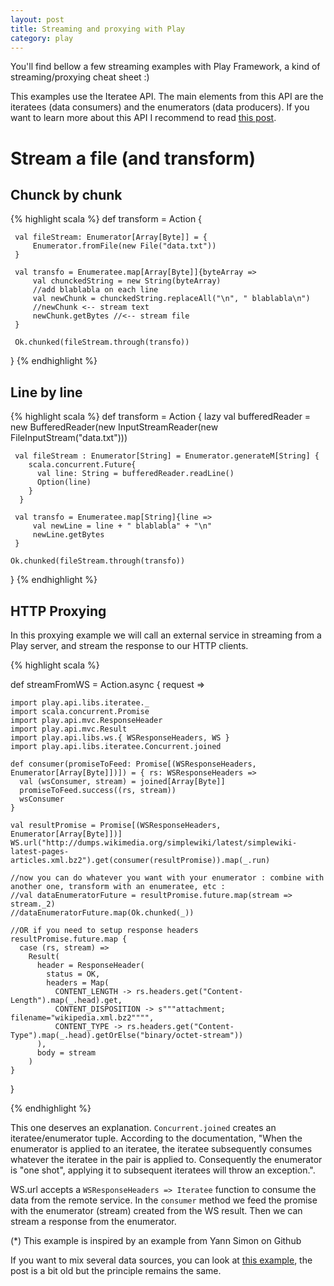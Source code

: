 ```yaml
---
layout: post
title: Streaming and proxying with Play
category: play
---
```


You'll find bellow a few streaming examples with Play Framework, a kind of streaming/proxying cheat sheet :)

This examples use the Iteratee API. The main elements from this API are the iteratees (data consumers) and the enumerators (data producers).
If you want to learn more about this API I recommend to read [this post](http://mandubian.com/2012/08/27/understanding-play2-iteratees-for-normal-humans/).

# Stream a file (and transform)

## Chunck by chunk

{% highlight scala %} 
def  transform = Action {
    
     val fileStream: Enumerator[Array[Byte]] = {
         Enumerator.fromFile(new File("data.txt"))
     }
     
     val transfo = Enumeratee.map[Array[Byte]]{byteArray =>  
         val chunckedString = new String(byteArray)
         //add blablabla on each line
         val newChunk = chunckedString.replaceAll("\n", " blablabla\n")         
         //newChunk <-- stream text
         newChunk.getBytes //<-- stream file
     }
               
     Ok.chunked(fileStream.through(transfo))            
}
{% endhighlight %}

## Line by line

{% highlight scala %} 
def  transform = Action {
    lazy val bufferedReader =  new BufferedReader(new InputStreamReader(new FileInputStream("data.txt")))
     
     val fileStream : Enumerator[String] = Enumerator.generateM[String] {
        scala.concurrent.Future{
          val line: String = bufferedReader.readLine()
          Option(line)  
        }
      }
     
     val transfo = Enumeratee.map[String]{line =>  
         val newLine = line + " blablabla" + "\n"
         newLine.getBytes
     }
               
    Ok.chunked(fileStream.through(transfo)) 
}
{% endhighlight %}

## HTTP Proxying

In this proxying example we will call an external service in streaming from a Play server, and stream the response to our HTTP clients.

{% highlight scala %}

def streamFromWS = Action.async { request =>

    import play.api.libs.iteratee._
    import scala.concurrent.Promise
    import play.api.mvc.ResponseHeader
    import play.api.mvc.Result
    import play.api.libs.ws.{ WSResponseHeaders, WS }
    import play.api.libs.iteratee.Concurrent.joined

    def consumer(promiseToFeed: Promise[(WSResponseHeaders, Enumerator[Array[Byte]])]) = { rs: WSResponseHeaders =>
      val (wsConsumer, stream) = joined[Array[Byte]]
      promiseToFeed.success((rs, stream))
      wsConsumer
    }

    val resultPromise = Promise[(WSResponseHeaders, Enumerator[Array[Byte]])]
    WS.url("http://dumps.wikimedia.org/simplewiki/latest/simplewiki-latest-pages-articles.xml.bz2").get(consumer(resultPromise)).map(_.run)
    
    //now you can do whatever you want with your enumerator : combine with another one, transform with an enumeratee, etc : 
    //val dataEnumeratorFuture = resultPromise.future.map(stream => stream._2)
    //dataEnumeratorFuture.map(Ok.chunked(_))
    
    //OR if you need to setup response headers
    resultPromise.future.map {
      case (rs, stream) =>
        Result(
          header = ResponseHeader(
            status = OK,
            headers = Map(
              CONTENT_LENGTH -> rs.headers.get("Content-Length").map(_.head).get,
              CONTENT_DISPOSITION -> s"""attachment; filename="wikipedia.xml.bz2"""",
              CONTENT_TYPE -> rs.headers.get("Content-Type").map(_.head).getOrElse("binary/octet-stream"))
          ),
          body = stream
        )
    }
}

{% endhighlight %}

This one deserves an explanation. `Concurrent.joined` creates an iteratee/enumerator tuple. According to the documentation, "When the enumerator is applied to an iteratee, the iteratee subsequently consumes whatever the iteratee in the pair is applied to. Consequently the enumerator is "one shot", applying it to subsequent iteratees will throw an exception.".

WS.url accepts a `WSResponseHeaders => Iteratee` function to consume the data from the remote service.
In the `consumer` method we feed the promise with the enumerator (stream) created from the WS result. Then we can stream a response from the enumerator.

(*) This example is inspired by an example from Yann Simon on Github 

If you want to mix several data sources, you can look at [this example](https://gist.github.com/loicdescotte/3266376), the post is a bit old but the principle remains the same.
